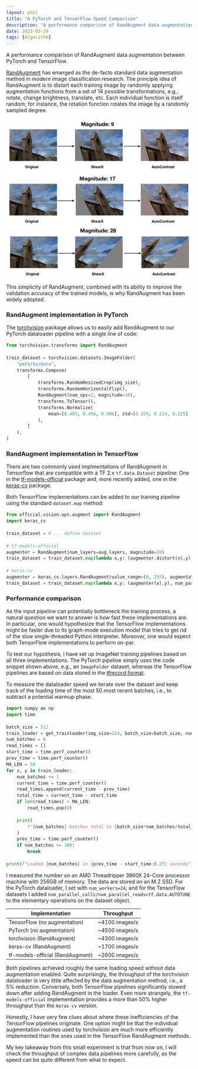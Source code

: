 ```yaml
---
layout: post
title: "A PyTorch and TensorFlow Speed Comparison"
description: "A performance comparison of RandAugment data augmentation between PyTorch and TensorFlow"
date: 2023-03-29
tags: [Algorithm]
---
```


A performance comparison of RandAugment data augmentation between PyTorch and TensorFlow.

<!--more-->

[RandAugment](https://arxiv.org/pdf/1909.13719.pdf) has emerged as the de-facto standard data augmentation method in modern image classification research. The principle idea of RandAugment is to distort each training image by randomly applying augmentation functions from a set of 14 possible transformations, e.g., rotate, change brightness, translate, etc. Each individual function is itself random; for instance, the rotation function rotates the image by a randomly sampled degree.

![screenshot](../images/2023-03-29/screenshot.png)

This simplicity of RandAugment, combined with its ability to improve the validation accuracy of the trained models, is why RandAugment has been widely adopted.

### RandAugment implementation in PyTorch

The [torchvision](https://pytorch.org/vision/stable/index.html) package allows us to easily add RandAugment to our PyTorch dataloader pipeline with a single line of code:

```python
from torchvision.transforms import RandAugment

train_dataset = torchvision.datasets.ImageFolder(
    "path/to/data",
    transforms.Compose(
        [
            transforms.RandomResizedCrop(img_size),
            transforms.RandomHorizontalFlip(),
            RandAugment(num_ops=2, magnitude=10),
            transforms.ToTensor(),
            transforms.Normalize(
                mean=[0.485, 0.456, 0.406], std=[0.229, 0.224, 0.225]
            ),
        ]
    ),
)
```

### RandAugment implementation in TensorFlow

There are two commonly used implmentations of RandAugment in Tensorflow that are compatible with a TF 2.x `tf.data.Dataset` pipeline: One in the [tf-models-official](https://github.com/tensorflow/models) package and, more recently added, one in the [keras-cv](https://keras.io/api/keras_cv/layers/preprocessing/rand_augment/) package.

Both TensorFlow implementations can be added to our training pipeline using the standard `dataset.map` method:

```python
from official.vision.ops.augment import RandAugment
import keras_cv

train_dataset = # ... define dataset

# tf-models-official 
augmenter = RandAugment(num_layers=aug_layers, magnitude=10)
train_dataset = train_dataset.map(lambda x,y: (augmenter.distort(x),y), num_parallel_calls=tf.data.AUTOTUNE)

# keras-cv
augmenter = keras_cv.layers.RandAugment(value_range=(0, 255), augmentations_per_image=2)
train_dataset = train_dataset.map(lambda x,y: (augmenter(x),y), num_parallel_calls=tf.data.AUTOTUNE)

```

### Performance comparison

As the input pipeline can potentially bottleneck the training process, a natural question we want to answer is how fast these implementations are. In particular, one would hypothesize that the TensorFlow implementations might be faster due to its graph-mode execution model that tries to get rid of the slow single-threaded Python interpreter. Moreover, one would expect both TensorFlow implementations to perform on-par.

To test our hypothesis, I have set up ImageNet training pipelines based on all three implementations. The PyTorch pipeline simply uses the code snippet shown above, e.g., an `ImageFolder` dataset, whereas the TensorFlow pipelines are based on data stored in the [tfrecord format](https://www.kaggle.com/code/hmendonca/imagenet-1k-tfrecords-ilsvrc2012-tf2-helloworld).

To measure the dataloader speed we iterate over the dataset and keep track of the loading time of the most 50 most recent batches, i.e., to subtract a potential warmup phase.

```python
import numpy as np
import time

batch_size = 512
train_loader = get_trainloader(img_size=224, batch_size=batch_size, num_workers=24)
num_batches = 0
read_times = []
start_time = time.perf_counter()
prev_time = time.perf_counter()
MA_LEN = 50
for x, y in train_loader:
    num_batches += 1
    current_time = time.perf_counter()
    read_times.append(current_time - prev_time)
    total_time = current_time - start_time
    if len(read_times) > MA_LEN:
        read_times.pop(0)

    print(
        f"{num_batches} batches total in {batch_size*num_batches/total_time} images/s, last {MA_LEN}: {batch_size*len(read_times)/np.sum(read_times)} images/s"
    )
    prev_time = time.perf_counter()
    if num_batches >= 300:
        break

print(f"Loaded {num_batches} in {prev_time - start_time:0.2f} seconds")

```

I measured the number on an AMD Threadripper 3960X 24-Core processor machine with 256GB of memory. The data are stored on an M.2 SSD. For the PyTorch dataloader, I set with `num_workers=24`, and for the TensorFlow datasets I added `num_parallel_calls/num_parallel_reads=tf.data.AUTOTUNE` to the elementary operations on the dataset object.



| **Implementation**               | **Throughput** |
| -------------------------------- | -------------- |
| TensorFlow (no augmentation)     | ~4100 images/s |
| PyTorch (no augmentation)        | ~4500 images/s |
| torchvision (RandAugment)        | ~4300 images/s |
| keras-cv (RandAugment)           | ~1700 images/s |
| tf-models-official (RandAugment) | ~2600 images/s |



Both pipelines achieved roughly the same loading speed without data augmentation enabled. Quite surprisingly, the throughput of the torchvision dataloader is very little affected by the data augmentation method, i.e., a 5% reduction. Conversely, both TensorFlow pipelines significantly slowed down after adding RandAugment in the loader. Even more strangely, the `tf-models-official` implementation provides a more than 50% higher throughput than the `keras-cv` version.

Honestly, I have very few clues about where these inefficiencies of the TensorFlow pipelines originate. One option might be that the individual augmentation routines used by torchvision are much more efficiently implemented than the ones used in the TensorFlow RandAugment methods.

My key takeaway from this small experiment is that from now on, I will check the throughput of complex data pipelines more carefully, as the speed can be quite different from what to expect.
